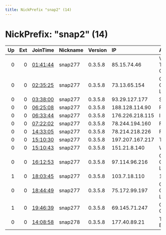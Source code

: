 ```yaml
---
title: NickPrefix "snap2" (14)
---
```


# NickPrefix: "snap2" (14)

|   Up |   Ext | JoinTime                                                                                            | Nickname   | Version   | IP              | AS                                      | CC   |   ORp |   Dirp | OS    | Contact   |   eFamMembers |
|-----:|------:|:----------------------------------------------------------------------------------------------------|:-----------|:----------|:----------------|:----------------------------------------|:-----|------:|-------:|:------|:----------|--------------:|
|    0 |     0 | [01:41:44](https://metrics.torproject.org/rs.html#details/3FEA5F187069E81952498D7FA32E4DAD6DF0FD17) | snap277    | 0.3.5.8   | 85.15.74.46     | Vostoktelecom Telephone Company Limited | ru   | 45089 |      0 | Linux | None      |             1 |
|    0 |     0 | [02:35:25](https://metrics.torproject.org/rs.html#details/A095833EF0B93E57FE17B9A8D88FCD28A65C07E6) | snap277    | 0.3.5.8   | 73.13.65.154    | Comcast Cable Communications, LLC       | us   | 46201 |      0 | Linux | None      |             1 |
|    0 |     0 | [03:38:00](https://metrics.torproject.org/rs.html#details/A59C8131FAACD290597FAF625776B4C9733E75F6) | snap277    | 0.3.5.8   | 93.29.127.177   | SFR SA                                  | fr   | 44653 |      0 | Linux | None      |             1 |
|    0 |     0 | [06:25:08](https://metrics.torproject.org/rs.html#details/EFC0C0CDFBB2AE17BD2311BC54511558FB847FC5) | snap277    | 0.3.5.8   | 188.128.114.90  | Rostelecom                              | ru   | 41307 |      0 | Linux | None      |             1 |
|    0 |     0 | [06:33:44](https://metrics.torproject.org/rs.html#details/91EAAF83E65DAAB3A672E9E39B1F8CAE0158EE18) | snap277    | 0.3.5.8   | 176.226.218.115 | Intersvyaz-2 JSC                        | ru   | 43403 |      0 | Linux | None      |             1 |
|    0 |     0 | [07:22:02](https://metrics.torproject.org/rs.html#details/233B2E5A1A26F407A1C83E8D553E87FFC0F5A5A5) | snap277    | 0.3.5.8   | 78.244.194.160  | Free SAS                                | fr   | 44785 |      0 | Linux | None      |             1 |
|    0 |     0 | [14:33:05](https://metrics.torproject.org/rs.html#details/F2F51474E89EA46150E90F64077A95C248916734) | snap277    | 0.3.5.8   | 78.214.218.226  | Free SAS                                | fr   | 33539 |      0 | Linux | None      |             1 |
|    0 |     0 | [15:10:30](https://metrics.torproject.org/rs.html#details/04B5E05971533802B0805180B2F5084A4B6F0868) | snap277    | 0.3.5.8   | 197.207.167.217 | Telecom Algeria                         | dz   | 36611 |      0 | Linux | None      |             1 |
|    0 |     0 | [15:10:43](https://metrics.torproject.org/rs.html#details/6277AE38CD3B34541C1D57F368FB7329FAAADE06) | snap277    | 0.3.5.8   | 151.21.8.140    | Wind Tre S.p.A.                         | it   | 37201 |      0 | Linux | None      |             1 |
|    0 |     0 | [16:12:53](https://metrics.torproject.org/rs.html#details/1E1951CC2AD1734798B915270BD68798FAE7433A) | snap277    | 0.3.5.8   | 97.114.96.216   | CenturyLink Communications, LLC         | us   | 39969 |      0 | Linux | None      |             1 |
|    1 |     0 | [18:03:45](https://metrics.torproject.org/rs.html#details/2E97A1EBBDDBFA548CF2D7A0A3D4FCD4E542C096) | snap277    | 0.3.5.8   | 103.7.18.110    | 134 Yenchit Road                        | th   | 34431 |      0 | Linux | None      |             1 |
|    0 |     0 | [18:44:49](https://metrics.torproject.org/rs.html#details/D2477CDEFC347B14CE48C2CFE74DDED2D1EFF33F) | snap277    | 0.3.5.8   | 75.172.99.197   | CenturyLink Communications, LLC         | us   | 43255 |      0 | Linux | None      |             1 |
|    1 |     0 | [19:46:39](https://metrics.torproject.org/rs.html#details/B9EE259F61696106A5D2BA373E45B5C2BDA7436E) | snap277    | 0.3.5.8   | 69.145.71.247   | Charter Communications                  | us   | 37519 |      0 | Linux | None      |             1 |
|    0 |     0 | [14:08:58](https://metrics.torproject.org/rs.html#details/663004F0F9A7C1E0A5883F6517A3814183FE6254) | snap278    | 0.3.5.8   | 177.40.89.21    | TELEFu00D4NICA BRASIL S.A               | br   | 43949 |      0 | Linux | None      |             1 |
